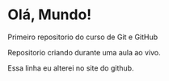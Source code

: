 # Olá, Mundo!
 Primeiro repositorio do curso de Git e GitHub


Repositorio criando durante uma aula ao vivo.

Essa linha eu alterei no site do github.
